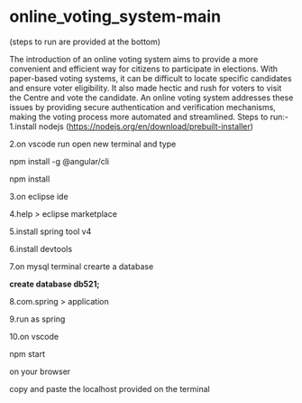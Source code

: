# online_voting_system-main
(steps to run are provided at the bottom)

 The introduction of an online voting system aims to provide a more convenient and efficient way for citizens to
participate in elections. With paper-based voting systems, it can be difficult to locate specific candidates and
ensure voter eligibility. It also made hectic and rush for voters to visit the Centre and vote the candidate. An
online voting system addresses these issues by providing secure authentication and verification mechanisms,
making the voting process more automated and streamlined.
Steps to run:-
1.install nodejs (https://nodejs.org/en/download/prebuilt-installer)

2.on vscode run open new terminal and type

npm install -g @angular/cli

npm install

3.on eclipse ide

4.help > eclipse marketplace

5.install spring tool v4

6.install devtools

7.on mysql terminal crearte a database 

**create database db521;**

8.com.spring > application 

9.run as spring

10.on vscode

npm start

on your browser

copy and paste the localhost provided on the terminal

